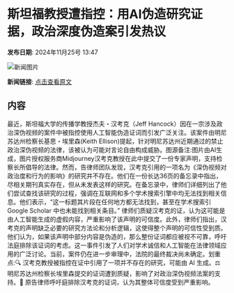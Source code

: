 # 斯坦福教授遭指控：用AI伪造研究证据，政治深度伪造案引发热议

**发布日期**: 2024年11月25号 13:47

![新闻图片](https://pic.chinaz.com/picmap/202405231159164348_3.jpg)

**新闻链接**: [点击查看原文](https://www.aibase.com/zh/news/13449)

## 内容

最近，斯坦福大学的传播学教授杰夫・汉考克（Jeff Hancock）因在一宗涉及政治深伪视频的案件中被指控使用人工智能伪造证词而引发广泛关注。该案件由明尼苏达州检察长基思・埃里森(Keith Ellison)提起，针对明尼苏达州近期通过的禁止政治深伪视频的法律，该被认为可能对言论自由构成威胁。图源备注:图片由AI生成，图片授权服务商Midjourney汉考克教授在此中提交了一份专家声明，支持检察长所倡导的法律。然而，告律师团队发现，汉考克引用的一项名为《深伪视频对政治度和行为的影响》的研究并不存在。他们在一份长达36页的备忘录中指出，尽相关期刊真实存在，但从未发表这样的研究。在备忘录中，律师们详细列出了他们尝试查找该研究的过程，强调在互联网和多个学术搜索引擎中均无法找到相关信息。他们表示，“这一标题其片段在任何地方都无法找到，甚至在学术搜索引 Google Scholar 中也未能找到相关条目。” 律师们质疑汉考克的证，认为这可能是由人工智能生成的虚假内容，严重影响了该声明的可信度。此外，律师们指出，汉考克的声明缺乏必要的研究方法论和分析逻辑，这使得整个声明的可信性受到质。他们认为，如果该声明中部分内容是伪造的，那么整份证词都应被视不可靠，呼吁法庭排除该证词的考虑。这一事件引发了人们对学术诚信和人工智能在法律领域应用的广泛讨论。当前，案件仍在进一步审理中，法院的最终裁决尚未确定。划重点:🔍 汉考克教授被指控在证中引用了一项并不存在的研究，可能由 AI 生成。⚖️ 明尼苏达州检察长埃里森提交的证词遭到质疑，影响了对政治深伪视频法案的支持。📜 原告律师呼吁庭排除汉考克的证词，认为其整体可信度受到严重影响。
